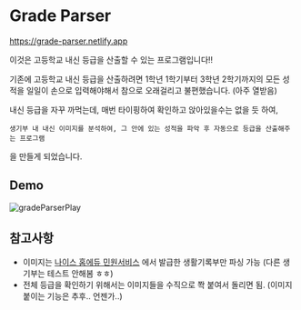 # Grade Parser
https://grade-parser.netlify.app

이것은 고등학교 내신 등급을 산출할 수 있는 프로그램입니다!!

기존에 고등학교 내신 등급을 산출하려면 1학년 1학기부터 3학년 2학기까지의 모든 성적을 일일이 손으로 입력해야해서 참으로 오래걸리고 불편했습니다. (아주 열받음)

내신 등급을 자꾸 까먹는데, 매번 타이핑하여 확인하고 앉아있을수는 없을 듯 하여,

`생기부 내 내신 이미지를 분석하여, 그 안에 있는 성적을 파악 후 자동으로 등급을 산출해주는 프로그램
`

을 만들게 되었습니다.


## Demo
![gradeParserPlay](https://user-images.githubusercontent.com/23434757/128057539-a7ef806a-9a53-47c5-b454-dd24eef1bb9b.gif)


## 참고사항
- 이미지는 [나이스 홈에듀 민원서비스](https://hdu.use.go.kr/edusys.jsp?page=hes_m50000&returnDomain=H10) 에서 발급한 생활기록부만 파싱 가능
(다른 생기부는 테스트 안해봄 ㅎㅎ)
- 전체 등급을 확인하기 위해서는 이미지들을 수직으로 쫙 붙여서 돌리면 됨. (이미지 붙이는 기능은 추후.. 언젠가..)

